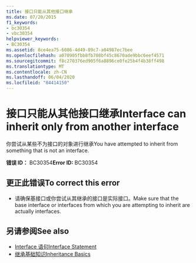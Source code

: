 ```yaml
---
title: 接口只能从其他接口继承
ms.date: 07/20/2015
f1_keywords:
- bc30354
- vbc30354
helpviewer_keywords:
- BC30354
ms.assetid: 8ce4ea75-6086-4d49-89c7-a04987ec7bee
ms.openlocfilehash: a070905fbb8fb708bf45c8670ade9bbc6eef4571
ms.sourcegitcommit: f8c270376ed905f6a8896ce0fe25b4f4b38ff498
ms.translationtype: MT
ms.contentlocale: zh-CN
ms.lasthandoff: 06/04/2020
ms.locfileid: "84414150"
---
```

# <a name="interface-can-inherit-only-from-another-interface"></a><span data-ttu-id="36ed3-102">接口只能从其他接口继承</span><span class="sxs-lookup"><span data-stu-id="36ed3-102">Interface can inherit only from another interface</span></span>
<span data-ttu-id="36ed3-103">你尝试从某些不为接口的对象进行继承</span><span class="sxs-lookup"><span data-stu-id="36ed3-103">You have attempted to inherit from something that is not an interface.</span></span>  
  
 <span data-ttu-id="36ed3-104">**错误 ID：** BC30354</span><span class="sxs-lookup"><span data-stu-id="36ed3-104">**Error ID:** BC30354</span></span>  
  
## <a name="to-correct-this-error"></a><span data-ttu-id="36ed3-105">更正此错误</span><span class="sxs-lookup"><span data-stu-id="36ed3-105">To correct this error</span></span>  
  
- <span data-ttu-id="36ed3-106">请确保基接口或你尝试从其继承的接口是实际接口。</span><span class="sxs-lookup"><span data-stu-id="36ed3-106">Make sure that the base interface or interfaces from which you are attempting to inherit are actually interfaces.</span></span>  
  
## <a name="see-also"></a><span data-ttu-id="36ed3-107">另请参阅</span><span class="sxs-lookup"><span data-stu-id="36ed3-107">See also</span></span>

- [<span data-ttu-id="36ed3-108">Interface 语句</span><span class="sxs-lookup"><span data-stu-id="36ed3-108">Interface Statement</span></span>](../language-reference/statements/interface-statement.md)
- [<span data-ttu-id="36ed3-109">继承基础知识</span><span class="sxs-lookup"><span data-stu-id="36ed3-109">Inheritance Basics</span></span>](../programming-guide/language-features/objects-and-classes/inheritance-basics.md)
